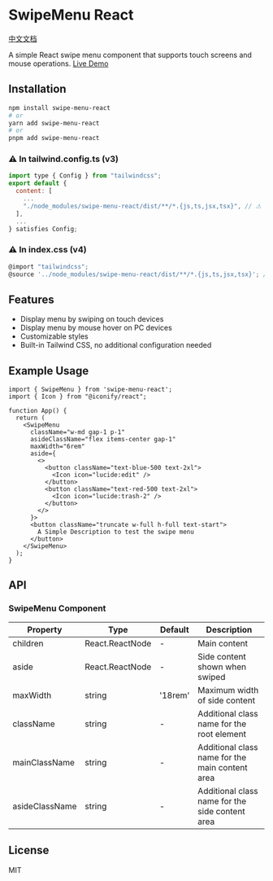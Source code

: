 # SwipeMenu React

[中文文档](./README.zh-CN.md)

A simple React swipe menu component that supports touch screens and mouse operations.
[Live Demo](https://ferretangel.github.io/swipe-menu-react/)

## Installation

```bash
npm install swipe-menu-react
# or
yarn add swipe-menu-react
# or
pnpm add swipe-menu-react
```
### ⚠ In tailwind.config.ts (v3)
```js
import type { Config } from "tailwindcss";
export default {
  content: [
    ...
    "./node_modules/swipe-menu-react/dist/**/*.{js,ts,jsx,tsx}", // ⚠ Add this line
  ],
  ...
} satisfies Config;
```
### ⚠ In index.css (v4)
```js
@import "tailwindcss";
@source '../node_modules/swipe-menu-react/dist/**/*.{js,ts,jsx,tsx}'; // ⚠ Add this line
```

## Features

- Display menu by swiping on touch devices
- Display menu by mouse hover on PC devices
- Customizable styles
- Built-in Tailwind CSS, no additional configuration needed

## Example Usage

```tsx
import { SwipeMenu } from 'swipe-menu-react';
import { Icon } from "@iconify/react";

function App() {
  return (
    <SwipeMenu
      className="w-md gap-1 p-1"
      asideClassName="flex items-center gap-1"
      maxWidth="6rem"
      aside={
        <>
          <button className="text-blue-500 text-2xl">
            <Icon icon="lucide:edit" />
          </button>
          <button className="text-red-500 text-2xl">
            <Icon icon="lucide:trash-2" />
          </button>
        </>
      }>
      <button className="truncate w-full h-full text-start">
        A Simple Description to test the swipe menu
      </button>
    </SwipeMenu>
  );
}
```

## API

### SwipeMenu Component

| Property | Type | Default | Description |
|------|------|-------|------|
| children | React.ReactNode | - | Main content |
| aside | React.ReactNode | - | Side content shown when swiped |
| maxWidth | string | '18rem' | Maximum width of side content |
| className | string | - | Additional class name for the root element |
| mainClassName | string | - | Additional class name for the main content area |
| asideClassName | string | - | Additional class name for the side content area |

## License

MIT
